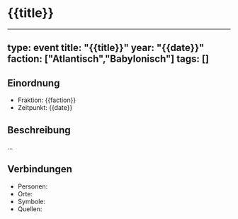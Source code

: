 # {{title}}

---
type: event
title: "{{title}}"
year: "{{date}}"
faction: ["Atlantisch","Babylonisch"]
tags: []
---

## Einordnung
- Fraktion: {{faction}}
- Zeitpunkt: {{date}}

## Beschreibung
...

## Verbindungen
- Personen: 
- Orte:
- Symbole:
- Quellen:
